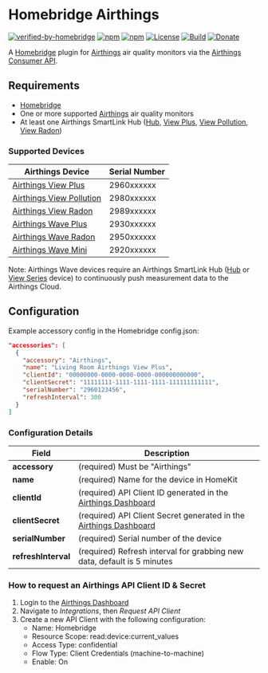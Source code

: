 # Homebridge Airthings

[![verified-by-homebridge](https://badgen.net/badge/homebridge/verified/purple)](https://github.com/homebridge/homebridge/wiki/Verified-Plugins)
[![npm](https://badgen.net/npm/v/homebridge-airthings)](https://www.npmjs.com/package/homebridge-airthings)
[![npm](https://badgen.net/npm/dt/homebridge-airthings)](https://www.npmjs.com/package/homebridge-airthings)
[![License](https://badgen.net/github/license/michaelahern/homebridge-airthings)](LICENSE)
[![Build](https://github.com/michaelahern/homebridge-airthings/actions/workflows/build.yml/badge.svg)](https://github.com/michaelahern/homebridge-airthings/actions/workflows/build.yml)
[![Donate](https://badgen.net/badge/Donate/PayPal/green)](https://paypal.me/michaeljahern)

A [Homebridge](https://homebridge.io) plugin for
[Airthings](https://www.airthings.com) air quality monitors via the 
[Airthings Consumer API](https://developer.airthings.com/consumer-api-docs/).

## Requirements

 * [Homebridge](https://homebridge.io/)
 * One or more supported [Airthings](https://www.airthings.com/) air quality monitors
 * At least one Airthings SmartLink Hub ([Hub](https://www.airthings.com/hub), [View Plus](https://www.airthings.com/view-plus), [View Pollution](https://www.airthings.com/view-pollution), [View Radon](https://www.airthings.com/view-radon))

### Supported Devices

| Airthings Device                                                     | Serial Number |
| -------------------------------------------------------------------- | ------------- |
| [Airthings View Plus](https://www.airthings.com/view-plus)           | 2960xxxxxx    |
| [Airthings View Pollution](https://www.airthings.com/view-pollution) | 2980xxxxxx    |
| [Airthings View Radon](https://www.airthings.com/view-radon)         | 2989xxxxxx    |
| [Airthings Wave Plus](https://www.airthings.com/wave-plus)           | 2930xxxxxx    |
| [Airthings Wave Radon](https://www.airthings.com/wave-radon)         | 2950xxxxxx    |
| [Airthings Wave Mini](https://www.airthings.com/wave-mini)           | 2920xxxxxx    |

Note: Airthings Wave devices require an Airthings SmartLink Hub ([Hub](https://www.airthings.com/hub) or [View Series](https://www.airthings.com/for-home) device) to continuously push measurement data to the Airthings Cloud.

## Configuration

Example accessory config in the Homebridge config.json:

```json
"accessories": [
  {
    "accessory": "Airthings",
    "name": "Living Room Airthings View Plus",
    "clientId": "00000000-0000-0000-0000-000000000000",
    "clientSecret": "11111111-1111-1111-1111-111111111111",
    "serialNumber": "2960123456",
    "refreshInterval": 300
  }
]
```

### Configuration Details

Field           	  | Description
--------------------|------------
**accessory**   	  | (required) Must be "Airthings"
**name**					  | (required) Name for the device in HomeKit
**clientId**			  | (required) API Client ID generated in the [Airthings Dashboard](https://dashboard.airthings.com)
**clientSecret**	  | (required) API Client Secret generated in the [Airthings Dashboard](https://dashboard.airthings.com)
**serialNumber**	  | (required) Serial number of the device
**refreshInterval**	| (required) Refresh interval for grabbing new data, default is 5 minutes

### How to request an Airthings API Client ID & Secret

1. Login to the [Airthings Dashboard](https://dashboard.airthings.com)
2. Navigate to *Integrations*, then *Request API Client*
3. Create a new API Client with the following configuration:
    * Name: Homebridge
    * Resource Scope: read:device:current_values
    * Access Type: confidential
    * Flow Type: Client Credentials (machine-to-machine)
    * Enable: On